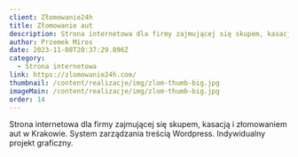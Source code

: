 ```yaml
---
client: Złomowanie24h
title: Złomowanie aut
description: Strona internetowa dla firmy zajmującej się skupem, kasacją i złomowaniem aut w Krakowie. System zarządzania treścią Wordpress. Indywidualny projekt graficzny.
author: Przemek Miros
date: 2023-11-08T20:37:29.896Z
category:
  - Strona internetowa
link: https://zlomowanie24h.com/
thumbnail: /content/realizacje/img/zlom-thumb-big.jpg
imageMain: /content/realizacje/img/zlom-thumb-big.jpg
order: 14
---
```

Strona internetowa dla firmy zajmującej się skupem, kasacją i złomowaniem aut w Krakowie. System zarządzania treścią Wordpress. Indywidualny projekt graficzny.